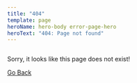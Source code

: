 ```yaml
---
title: "404"
template: page
heroName: hero-body error-page-hero
heroText: "404: Page not found"
---
```


<div class="columns is-desktop">
  <div class="column is-8 is-offset-2 has-text-centered">


  <p>Sorry, it looks like this page does not exist!</p>
  <p>
    <a class="button" href="javascript:history.back()">
      <!-- <span class="icon is-small">
        <i class="fa fa-arrow-left" aria-hidden="true"></i>
      </span> -->
      <span>Go Back</span>
    </a>
  </p>

  </div>
</div>
